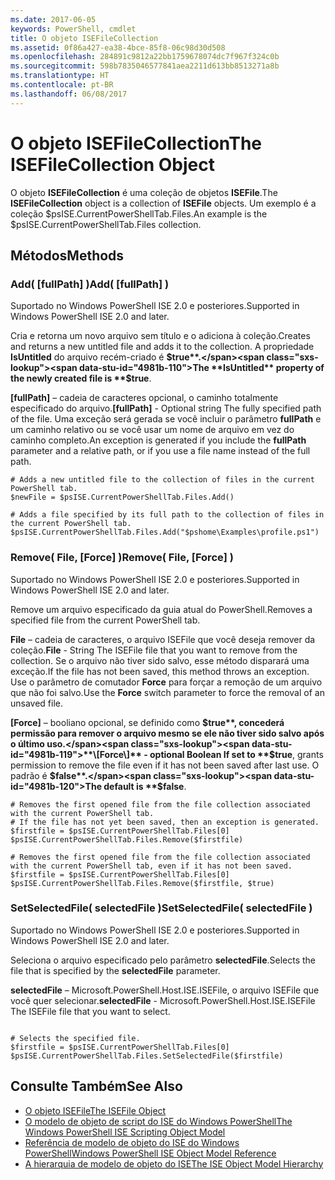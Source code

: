```yaml
---
ms.date: 2017-06-05
keywords: PowerShell, cmdlet
title: O objeto ISEFileCollection
ms.assetid: 0f86a427-ea38-4bce-85f8-06c98d30d508
ms.openlocfilehash: 284891c9812a22bb1759678074dc7f967f324c0b
ms.sourcegitcommit: 598b7835046577841aea2211d613bb8513271a8b
ms.translationtype: HT
ms.contentlocale: pt-BR
ms.lasthandoff: 06/08/2017
---
```

# <a name="the-isefilecollection-object"></a><span data-ttu-id="4981b-103">O objeto ISEFileCollection</span><span class="sxs-lookup"><span data-stu-id="4981b-103">The ISEFileCollection Object</span></span>
  <span data-ttu-id="4981b-104">O objeto **ISEFileCollection** é uma coleção de objetos **ISEFile**.</span><span class="sxs-lookup"><span data-stu-id="4981b-104">The **ISEFileCollection** object is a collection of **ISEFile** objects.</span></span> <span data-ttu-id="4981b-105">Um exemplo é a coleção $psISE.CurrentPowerShellTab.Files.</span><span class="sxs-lookup"><span data-stu-id="4981b-105">An example is the $psISE.CurrentPowerShellTab.Files collection.</span></span>

## <a name="methods"></a><span data-ttu-id="4981b-106">Métodos</span><span class="sxs-lookup"><span data-stu-id="4981b-106">Methods</span></span>

### <a name="add-fullpath-"></a><span data-ttu-id="4981b-107">Add\( \[fullPath\] \)</span><span class="sxs-lookup"><span data-stu-id="4981b-107">Add\( \[fullPath\] \)</span></span>
  <span data-ttu-id="4981b-108">Suportado no Windows PowerShell ISE 2.0 e posteriores.</span><span class="sxs-lookup"><span data-stu-id="4981b-108">Supported in Windows PowerShell ISE 2.0 and later.</span></span> 

 <span data-ttu-id="4981b-109">Cria e retorna um novo arquivo sem título e o adiciona à coleção.</span><span class="sxs-lookup"><span data-stu-id="4981b-109">Creates and returns a new untitled file and adds it to the collection.</span></span> <span data-ttu-id="4981b-110">A propriedade **IsUntitled** do arquivo recém-criado é **$true**.</span><span class="sxs-lookup"><span data-stu-id="4981b-110">The **IsUntitled** property of the newly created file is **$true**.</span></span>

 <span data-ttu-id="4981b-111">**\[fullPath\]** – cadeia de caracteres opcional, o caminho totalmente especificado do arquivo.</span><span class="sxs-lookup"><span data-stu-id="4981b-111">**\[fullPath\]** - Optional string The fully specified path of the file.</span></span> <span data-ttu-id="4981b-112">Uma exceção será gerada se você incluir o parâmetro **fullPath** e um caminho relativo ou se você usar um nome de arquivo em vez do caminho completo.</span><span class="sxs-lookup"><span data-stu-id="4981b-112">An exception is generated if you include the **fullPath** parameter and a relative path, or if you use a file name instead of the full path.</span></span>

```
# Adds a new untitled file to the collection of files in the current PowerShell tab.
$newFile = $psISE.CurrentPowerShellTab.Files.Add()

# Adds a file specified by its full path to the collection of files in the current PowerShell tab.
$psISE.CurrentPowerShellTab.Files.Add("$pshome\Examples\profile.ps1")

```

### <a name="remove-file-force-"></a><span data-ttu-id="4981b-113">Remove\( File, \[Force\] \)</span><span class="sxs-lookup"><span data-stu-id="4981b-113">Remove\( File, \[Force\] \)</span></span>
  <span data-ttu-id="4981b-114">Suportado no Windows PowerShell ISE 2.0 e posteriores.</span><span class="sxs-lookup"><span data-stu-id="4981b-114">Supported in Windows PowerShell ISE 2.0 and later.</span></span> 

 <span data-ttu-id="4981b-115">Remove um arquivo especificado da guia atual do PowerShell.</span><span class="sxs-lookup"><span data-stu-id="4981b-115">Removes a specified file from the current PowerShell tab.</span></span>

 <span data-ttu-id="4981b-116">**File** – cadeia de caracteres, o arquivo ISEFile que você deseja remover da coleção.</span><span class="sxs-lookup"><span data-stu-id="4981b-116">**File** - String The ISEFile file that you want to remove from the collection.</span></span> <span data-ttu-id="4981b-117">Se o arquivo não tiver sido salvo, esse método disparará uma exceção.</span><span class="sxs-lookup"><span data-stu-id="4981b-117">If the file has not been saved, this method throws an exception.</span></span> <span data-ttu-id="4981b-118">Use o parâmetro de comutador **Force** para forçar a remoção de um arquivo que não foi salvo.</span><span class="sxs-lookup"><span data-stu-id="4981b-118">Use the **Force** switch parameter to force the removal of an unsaved file.</span></span>

 <span data-ttu-id="4981b-119">**\[Force\]** – booliano opcional, se definido como **$true**, concederá permissão para remover o arquivo mesmo se ele não tiver sido salvo após o último uso.</span><span class="sxs-lookup"><span data-stu-id="4981b-119">**\[Force\]** - optional Boolean If set to **$true**, grants permission to remove the file even if it has not been saved after last use.</span></span> <span data-ttu-id="4981b-120">O padrão é **$false**.</span><span class="sxs-lookup"><span data-stu-id="4981b-120">The default is **$false**.</span></span>

```
# Removes the first opened file from the file collection associated with the current PowerShell tab.
# If the file has not yet been saved, then an exception is generated.
$firstfile = $psISE.CurrentPowerShellTab.Files[0]
$psISE.CurrentPowerShellTab.Files.Remove($firstfile)

# Removes the first opened file from the file collection associated with the current PowerShell tab, even if it has not been saved.
$firstfile = $psISE.CurrentPowerShellTab.Files[0]
$psISE.CurrentPowerShellTab.Files.Remove($firstfile, $true)
```

### <a name="setselectedfile-selectedfile-"></a><span data-ttu-id="4981b-121">SetSelectedFile\( selectedFile \)</span><span class="sxs-lookup"><span data-stu-id="4981b-121">SetSelectedFile\( selectedFile \)</span></span>
  <span data-ttu-id="4981b-122">Suportado no Windows PowerShell ISE 2.0 e posteriores.</span><span class="sxs-lookup"><span data-stu-id="4981b-122">Supported in Windows PowerShell ISE 2.0 and later.</span></span> 

 <span data-ttu-id="4981b-123">Seleciona o arquivo especificado pelo parâmetro **selectedFile**.</span><span class="sxs-lookup"><span data-stu-id="4981b-123">Selects the file that is specified by the **selectedFile** parameter.</span></span>

 <span data-ttu-id="4981b-124">**selectedFile** – Microsoft.PowerShell.Host.ISE.ISEFile, o arquivo ISEFile que você quer selecionar.</span><span class="sxs-lookup"><span data-stu-id="4981b-124">**selectedFile** - Microsoft.PowerShell.Host.ISE.ISEFile The ISEFile file that you want to select.</span></span>

```

# Selects the specified file.
$firstfile = $psISE.CurrentPowerShellTab.Files[0]
$psISE.CurrentPowerShellTab.Files.SetSelectedFile($firstfile)

```

## <a name="see-also"></a><span data-ttu-id="4981b-125">Consulte Também</span><span class="sxs-lookup"><span data-stu-id="4981b-125">See Also</span></span>
- [<span data-ttu-id="4981b-126">O objeto ISEFile</span><span class="sxs-lookup"><span data-stu-id="4981b-126">The ISEFile Object</span></span>](The-ISEFile-Object.md) 
- [<span data-ttu-id="4981b-127">O modelo de objeto de script do ISE do Windows PowerShell</span><span class="sxs-lookup"><span data-stu-id="4981b-127">The Windows PowerShell ISE Scripting Object Model</span></span>](The-Windows-PowerShell-ISE-Scripting-Object-Model.md) 
- [<span data-ttu-id="4981b-128">Referência de modelo de objeto do ISE do Windows PowerShell</span><span class="sxs-lookup"><span data-stu-id="4981b-128">Windows PowerShell ISE Object Model Reference</span></span>](Windows-PowerShell-ISE-Object-Model-Reference.md) 
- [<span data-ttu-id="4981b-129">A hierarquia de modelo de objeto do ISE</span><span class="sxs-lookup"><span data-stu-id="4981b-129">The ISE Object Model Hierarchy</span></span>](The-ISE-Object-Model-Hierarchy.md)

  
